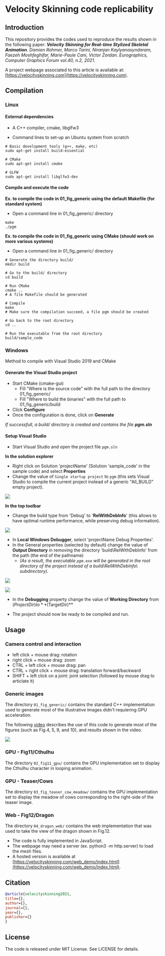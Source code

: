 # Velocity Skinning code replicability

## Introduction

This repository provides the codes used to reproduce the results shown in the following paper: _**Velocity Skinning for Real-time Stylized Skeletal Animation**. Damien Rohmer, Marco Tarini, Niranjan Kaylyanasyndaram, Faezeh Moshfeghifar, Marie-Paule Cani, Victor Zordan. Eurographics, Computer Graphics Forum vol.40, n.2, 2021._

A project webpage associated to this article is available at: [https://velocityskinning.com](https://velocityskinning.com).


## Compilation

### Linux

#### External dependencies

* A C++ compiler, cmake, libglfw3

* Command lines to set-up an Ubuntu system from scratch

```shell
# Basic development tools (g++, make, etc)
sudo apt-get install build-essential

# CMake 
sudo apt-get install cmake 

# GLFW
sudo apt-get install libglfw3-dev
```

#### Compile and execute the code

__Ex. to compile the code in 01_fig_generic using the default Makefile (for standard system)__

* Open a command line in 01_fig_generic/ directory 

```shell
make
./pgm
```


__Ex. to compile the code in 01_fig_generic using CMake (should work on more various systems)__

* Open a command line in 01_fig_generic/ directory

```shell
# Generate the directory build/
mkdir build 

# Go to the build/ directory
cd build

# Run CMake
cmake ..
# A file Makefile should be generated

# Compile
make
# Make sure the compilation succeed, a file pgm should be created

# Go back to the root directory
cd ..

# Run the executable from the root directory
build/sample_code 
```

### Windows

Method to compile with Visual Studio 2019 and CMake

#### Generate the Visual Studio project

* Start CMake (cmake-gui)
  *  Fill "Where is the source code" with the full path to the directory 01_fig_generic/
  * Fill "Where to build the binaries" with the full path to 01_fig_generic/build
* Click **Configure**
* Once the configuration is done, click on **Generate**

_If successfull, a build/ directory is created and contains the file **pgm.sln**_




#### Setup Visual Studio

* Start Visual Studio and open the project file `pgm.sln`

**In the solution explorer**

* Right click on Solution 'projectName' (Solution 'sample_code' in the sample code) and select **Properties**
* Change the value of `Single startup project` to `pgm` (this sets Visual Studio to compile the current project instead of a generic "All_BUILD" empty project).

![](assets/02_pgm_build.jpg)

**In the top toolbar**

* Change the build type from 'Debug' to '**RelWithDebInfo**' (this allows to have optimal runtime performance, while preserving debug information).

![](assets/03_RelWithDebInfo.jpg)

* In **Local Windows Debugger**, select 'projectName Debug Properties'.
* In the General properties (selected by default) change the value of **Output Directory** in removing the directory 'build\RelWithDebInfo\' from the path (the end of the pathname)
  * _(As a result, the executable `pgm.exe` will be generated in the root directory of the project instead of a build\RelWithDebInfo\ subdirectory)._

![](assets/04_local_windows_debugger.jpg)

![](assets/05_output_directory.jpg)

* In the **Debugging** property change the value of **Working Directory** from $(ProjectDir) to **$(TargetDir)**

* The project should now be ready to be compiled and run.

## Usage

### Camera control and interaction

- left click + mouse drag: rotation
- right click + mouse drag: zoom
- CTRL + left click + mouse drag: pan
- CTRL + right click + mouse drag: translation forward/backward
- SHIFT + left click on a joint: joint selection (followed by mouse drag to articlate it)

### Generic images

The directory `01_fig_generic/` contains the standard C++ implementation used to generate most of the illustrative images didn't requiering GPU acceleration.

The following [video](assets/use_code_01_fig_generic.mp4) describes the use of this code to generate most of the figures (such as Fig.4, 5, 9, and 10), and results shown in the video.

[![](assets/use_code_01_fig_generic.jpg)](assets/use_code_01_fig_generic.mp4)


### GPU - Fig11/Cthulhu

The directory `02_fig11_gpu/` contains the GPU implementation set to display the Cthulhu character in looping animation.

### GPU - Teaser/Cows

The directory `03_fig_teaser_cow_meadow/` contains the GPU implementation set to display the meadow of cows corresponding to the right-side of the teaser image.

### Web - Fig12/Dragon

The directory `04_dragon_web/` contains the web implementation that was used to take the view of the dragon shown in Fig.12.

* The code is fully implemented in JavaScript.
* The webpage may need a server (ex. python3 -m  http.server) to load the mesh files.
* A hosted version is available at [https://velocityskinning.com/web_demo/index.html](https://velocityskinning.com/web_demo/index.html).




## Citation

```bibtex
@article{velocityskinning2021,
title={},
author={},
journal={},
year={},
publisher={}
}
```

## License

The code is released under MIT License. See LICENSE for details.